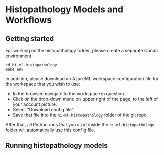 # Histopathology Models and Workflows

## Getting started

For working on the histopathology folder, please create a separate Conda environment.

```shell
cd hi-ml-histopathology
make env
```

In addition, please download an AzureML workspace configuration file for the workspace that you wish to use:

* In the browser, navigate to the workspace in question
* Click on the drop-down menu on upper right of the page, to the left of your account picture.
* Select "Download config file".
* Save that file into the `hi-ml-histopathology` folder of the git repo.

After that, all Python runs that you start inside the `hi-ml-histopathology` folder will automatically use this config file.

## Running histopathology models
